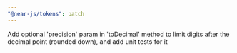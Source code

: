```yaml
---
"@near-js/tokens": patch
---
```


Add optional 'precision' param in 'toDecimal' method to limit digits after the decimal point (rounded down), and add unit tests for it

